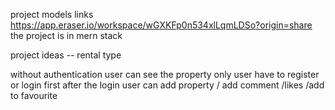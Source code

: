 project models links
https://app.eraser.io/workspace/wGXKFp0n534xlLqmLDSo?origin=share
the project is in mern stack 

project ideas --
rental type

without authentication user can see the property only 
user have to register or login first 
after the login user can add property  / add comment /likes /add to favourite
